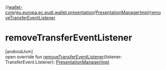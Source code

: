 //[wallet-core](../../../index.md)/[eu.europa.ec.eudi.wallet.presentation](../index.md)/[PresentationManagerImpl](index.md)/[removeTransferEventListener](remove-transfer-event-listener.md)

# removeTransferEventListener

[androidJvm]\
open override fun [removeTransferEventListener](remove-transfer-event-listener.md)(listener:
TransferEvent.Listener): [PresentationManagerImpl](index.md)
